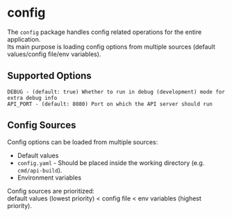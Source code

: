 # config

The `config` package handles config related operations for the entire application.  
Its main purpose is loading config options from multiple sources (default values/config file/env variables).

## Supported Options

```
DEBUG - (default: true) Whether to run in debug (development) mode for extra debug info
API_PORT - (default: 8080) Port on which the API server should run
```

## Config Sources

Config options can be loaded from multiple sources:

- Default values
- `config.yaml` - Should be placed inside the working directory (e.g. `cmd/api-build`).
- Environment variables

Config sources are prioritized:  
default values (lowest priority) < config file < env variables (highest priority).
